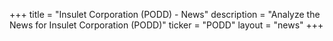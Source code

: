 +++
title = "Insulet Corporation (PODD) - News"
description = "Analyze the News for Insulet Corporation (PODD)"
ticker = "PODD"
layout = "news"
+++

